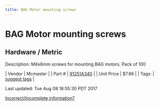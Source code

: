 ```yaml
---
title: BAG Motor mounting screws
---
```


# BAG Motor mounting screws
## Hardware / Metric
Description: 	M4x6mm screws for mounting BAG motors. Pack of 100 

| Vendor | Mcmaster | 
| Part # | [91251A340](https://www.mcmaster.com/#91251A340) | 
| Unit Price | $7.86 | 
| Tags: | [suggest tags](https://docs.google.com/forms/d/e/1FAIpQLSeWyY8v3RgOty-MyWmh9U0iivNYN_molChYyS-0U-o-kOAv_g/viewform) | 

Last updated: Tue Aug 08 18:55:30 PDT 2017

 [Incorrect/Incomplete information?](https://docs.google.com/forms/d/e/1FAIpQLSeWyY8v3RgOty-MyWmh9U0iivNYN_molChYyS-0U-o-kOAv_g/viewform)